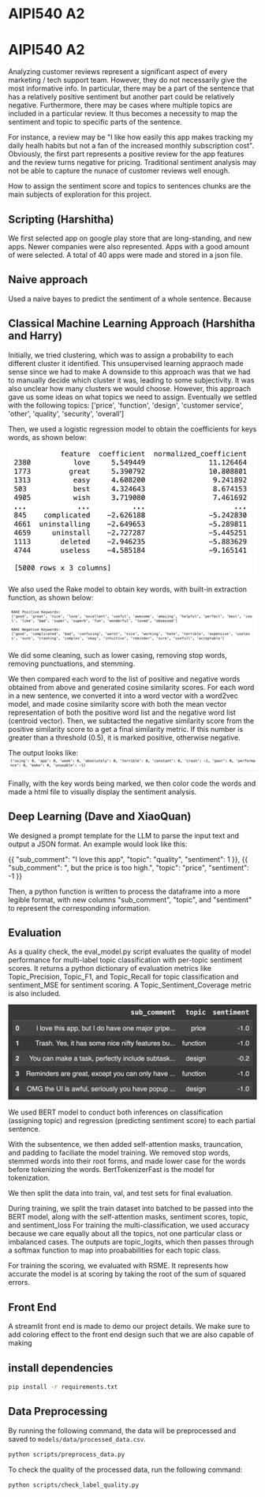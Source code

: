 # AIPI540 A2

# AIPI540 A2

Analyzing customer reviews represent a significant aspect of every marketing / tech support team. However, they do not necessarily give the most informative info. In particular, there may be a part of the sentence that has a relatively positive sentiment but another part could be relatively negative. Furthermore, there may be cases where multiple topics are included in a particular review. It thus becomes a necessity to map the sentiment and topic to specific parts of the sentence. 

For instance, a review may be "I like how easily this app makes tracking my daily healh habits but not a fan of the increased monthly subscription cost". Obviously, the first part represents a positive review for the app features and the review turns negative for pricing. Traditional sentiment analysis may not be able to capture the nunace of customer reviews well enough. 

How to assign the sentiment score and topics to sentences chunks are the main subjects of exploration for this project. 

## Scripting (Harshitha) 
We first selected app on google play store that are long-standing, and new apps. Newer companies were also represented. Apps with a good amount of were selected. 
A total of 40 apps were made and stored in a json file. 

## Naive approach
Used a naive bayes to predict the sentiment of a whole sentence. Because 

## Classical Machine Learning Approach (Harshitha and Harry) 
Initially, we tried clustering, which was to assign a probability to each different cluster it identified. This unsupervised learning appraoch made sense since we had to make 
A downside to this approach was that we had to manually decide which cluster it was, leading to some subjectivity. It was also unclear how many clusters we would choose. 
However, this approach gave us some ideas on what topics we need to assign. Eventually we settled with the following topics: 
['price', 'function', 'design', 'customer service', 'other', 'quality', 'security', 'overall']

Then, we used a logistic regression model to obtain the coefficients for keys words, as shown below: 

![Final DataFrame for training](screenshots/logistic_table.png)

We also used the Rake model to obtain key words, with built-in extraction function, as shown below: 

![Final DataFrame for training](screenshots/rake_table.png)

We did some cleaning, such as lower casing, removing stop words, removing punctuations, and stemming. 

We then compared each word to the list of positive and negative words obtained from above and generated cosine similarity scores. For each word in a new sentence, we converted it into a word vector with a word2vec model, and made cosine similarity score with both the mean vector representation of both the positive word list and the negative word list (centroid vector). Then, we subtacted the negative similarity score from the positive similarity score to a get a final similarity metric. If this number is greater than a threshold (0.5), it is marked positive, otherwise negative. 

The output looks like:
![Final DataFrame for training](screenshots/rake_output.png)

Finally, with the key words being marked, we then color code the words and made a html file to visually display the sentiment analysis. 

## Deep Learning (Dave and XiaoQuan) 

We designed a prompt template for the LLM to parse the input text and output a JSON format. An example would look like this:

  {{
      "sub_comment": "I love this app",
      "topic": "quality",
      "sentiment": 1
  }},
  {{
      "sub_comment": ", but the price is too high.",
      "topic": "price",
      "sentiment": -1
  }}

Then, a python function is written to process the dataframe into a more legible format, with new columns "sub_comment", "topic", and "sentiment" to represent the corresponding information. 

## Evaluation 
As a quality check, the eval_model.py script evaluates the quality of model performance for multi-label topic classification with per-topic sentiment scores. It returns a python dictionary of evaluation metrics like Topic_Precision, Topic_F1, and Topic_Recall for topic classification and sentiment_MSE for sentiment scoring. A Topic_Sentiment_Coverage metric is also included.

![Final DataFrame for training](screenshots/cleaned.png)

We used BERT model to conduct both inferences on classification (assigning topic) and regression (predicting sentiment score) to each partial sentence. 

With the subsentence, we then added self-attention masks, trauncation, and padding to faciliate the model training. We removed stop words, stemmed words into their root forms, and made lower case for the words before tokenizing the words. BertTokenizerFast is the model for tokenization. 

We then split the data into train, val, and test sets for final evaluation. 

During training, we split the train dataset into batched to be passed into the BERT model, along with the self-attention masks, sentiment scores, topic, and sentiment_loss
For training the multi-classification, we used accuracy because we care equally about all the topics, not one particular class or imbalanced cases. The outputs are topic_logits, which then passes through a softmax function to map into proababilities for each topic class.

For training the scoring, we evaluated with RSME. It represents how accurate the model is at scoring by taking the root of the sum of squared errors. 

## Front End
A streamlit front end is made to demo our project details. We make sure to add coloring effect to the front end design such that we are also capable of making 


## install dependencies

```bash
pip install -r requirements.txt
```

## Data Preprocessing

By running the following command, the data will be preprocessed and saved to `models/data/processed_data.csv`.

```bash
python scripts/preprocess_data.py
```

To check the quality of the processed data, run the following command:

```bash
python scripts/check_label_quality.py
```
